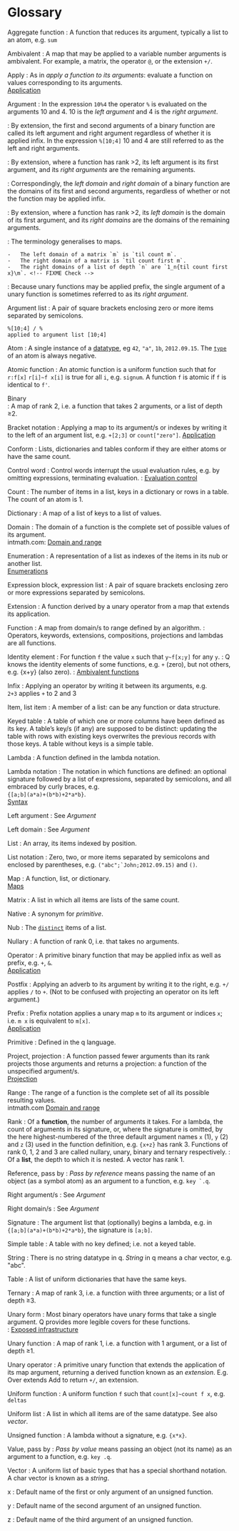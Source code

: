 # Glossary



Aggregate function
: A function that reduces its argument, typically a list to an atom, e.g. `sum`

Ambivalent 
: A map that may be applied to a variable number arguments is ambivalent. For example, a matrix, the operator `@`, or the extension `+/`. 

Apply
: As in _apply a function to its arguments_:  evaluate a function on values corresponding to its arguments.  
<i class="far fa-hand-point-right"></i> [Application](application.md)

Argument
: In the expression `10%4` the operator `%` is evaluated on the arguments 10 and 4. 10 is the _left argument_ and 4 is the _right argument_.

: By extension, the first and second arguments of a binary function are called its left argument and right argument regardless of whether it is applied infix.
In the expression `%[10;4]` 10 and 4 are still referred to as the left and right arguments. 

: By extension, where a function has rank >2, its left argument is its first argument, and its _right arguments_ are the remaining arguments.

: Correspondingly, the _left domain_ and _right domain_ of a binary function are the domains of its first and second arguments, regardless of whether or not the function may be applied infix. 

: By extension, where a function has rank >2, its _left domain_ is the domain of its first argument, and its _right domains_ are the domains of the remaining arguments.

: The terminology generalises to maps. 

    -   The left domain of a matrix `m` is `til count m`.
    -   The right domain of a matrix is `til count first m`.
    -   The right domains of a list of depth `n` are `1_n{til count first x}\m`. <!-- FIXME Check -->

: Because unary functions may be applied prefix, the single argument of a unary function is sometimes referred to as its _right argument_. 


Argument list
: A pair of square brackets enclosing zero or more items separated by semicolons. <pre><code class="language-q">%[10;4]  / % applied to argument list [10;4]</code></pre>

Atom
: A single instance of a [datatype](datatypes.md), eg `42`, `"a"`, `1b`, `2012.09.15`. The [`type`](../ref/type.md) of an atom is always negative. 

Atomic function 
: An atomic function is a uniform function such that for `r:f[x]`  `r[i]~f x[i]` is true for all `i`, e.g. `signum`. A function `f` is atomic if `f` is identical to `f'`. 

Binary  
: A map of rank 2, i.e. a function that takes 2 arguments, or a list of depth ≥2.

Bracket notation
: Applying a map to its argument/s or indexes by writing it to the left of an argument list, e.g. `+[2;3]` or `count["zero"]`.
<i class="far fa-hand-point-right"></i> [Application](application.md)

Conform
: Lists, dictionaries and tables conform if they are either atoms or have the same count.

Control word
: Control words interrupt the usual evaluation rules, e.g. by omitting expressions, terminating evaluation.
: <i class="far fa-hand-point-right"></i> [Evaluation control](control.md)

Count 
: The number of items in a list, keys in a dictionary or rows in a table. The count of an atom is 1.

Dictionary
: A map of a list of keys to a list of values.

Domain
: The domain of a function is the complete set of possible values of its argument.  
<i class="far fa-hand-point-right"></i> intmath.com: [Domain and range](http://www.intmath.com/functions-and-graphs/2a-domain-and-range.php)

Enumeration
: A representation of a list as indexes of the items in its nub or another list.  
<i class="far fa-hand-point-right"></i> [Enumerations](enumerations.md)

Expression block, expression list
: A pair of square brackets enclosing zero or more expressions separated by semicolons. 

Extension
: A function derived by a unary operator from a map that extends its application.

Function
: A map from domain/s to range defined by an algorithm.
: Operators, keywords, extensions, compositions, projections and lambdas are all functions. 

Identity element
: For function `f` the value `x` such that `y~f[x;y]` for any `y`. 
: Q knows the identity elements of some functions, e.g. `+` (zero), but not others, e.g. {x+y} (also zero). 
: <i class="far fa-hand-point-right"></i> [Ambivalent functions](ambivalence.md)

Infix
: Applying an operator by writing it between its arguments, e.g.  
`2+3`  applies `+` to 2 and 3

Item, list item
: A member of a list: can be any function or data structure.

Keyed table
: A table of which one or more columns have been defined as its key. A table’s key/s (if any) are supposed to be distinct: updating the table with rows with existing keys overwrites the previous records with those keys. A table without keys is a simple table. 

Lambda
: A function defined in the lambda notation. 

Lambda notation
: The notation in which functions are defined: an optional signature followed by a list of expressions, separated by semicolons, and all embraced by curly braces, e.g.  
`{[a;b](a*a)+(b*b)+2*a*b}`.  
<i class="far fa-hand-point-right"></i> [Syntax](syntax.md)

Left argument
: See _Argument_

Left domain
: See _Argument_

List
: An array, its items indexed by position.

List notation
: Zero, two, or more items separated by semicolons and enclosed by parentheses, e.g. ``("abc";`John;2012.09.15)`` and `()`. 

Map
: A function, list, or dictionary.  
<i class="far fa-hand-point-right"></i> [Maps](/tutorials/uq/maps)

Matrix
: A list in which all items are lists of the same count.

Native
: A synonym for _primitive_.

Nub
: The [`distinct`](../ref/distinct) items of a list.

Nullary
: A function of rank 0, i.e. that takes no arguments.

Operator
: A primitive binary function that may be applied infix as well as prefix, e.g. `+`, `&`.  
<i class="far fa-hand-point-right"></i> [Application](application.md)

Postfix
: Applying an adverb to its argument by writing it to the right, e.g. `+/` applies `/` to `+`. (Not to be confused with projecting an operator on its left argument.)

Prefix
: Prefix notation applies a unary map `m` to its argument or indices `x`; i.e. `m x` is equivalent to `m[x]`.  
<i class="far fa-hand-point-right"></i> [Application](application.md)

Primitive
: Defined in the q language.

Project, projection
: A function passed fewer arguments than its rank projects those arguments and returns a projection: a function of the unspecified argument/s.  
<i class="far fa-hand-point-right"></i> [Projection](syntax/#projection)

Range 
: The range of a function is the complete set of all its possible resulting values.  
<i class="far fa-hand-point-right"></i> intmath.com [Domain and range](http://www.intmath.com/functions-and-graphs/2a-domain-and-range.php)

Rank
: Of a **function**, the number of arguments it takes. For a lambda, the count of arguments in its signature, or, where the signature is omitted, by the here highest-numbered of the three default argument names `x` (1), `y` (2) and `z` (3) used in the function definition, e.g. `{x+z}` has rank 3. Functions of rank 0, 1, 2 and 3 are called nullary, unary, binary and ternary respectively.
: Of a **list**, the depth to which it is nested. A vector has rank 1.

Reference, pass by
: _Pass by reference_ means passing the name of an object (as a symbol atom) as an argument to a function, e.g. ``key `.q``.

Right argument/s
: See _Argument_

Right domain/s
: See _Argument_

Signature
: The argument list that (optionally) begins a lambda, e.g. in `{[a;b](a*a)+(b*b)+2*a*b}`, the signature is  `[a;b]`.

Simple table 
: A table with no key defined; i.e. not a keyed table.

String
: There is no string datatype in q. _String_ in q means a char vector, e.g. "abc". 

Table
: A list of uniform dictionaries that have the same keys.

Ternary
: A map of rank 3, i.e. a function wiith three arguments; or a list of depth ≥3.

Unary form
: Most binary operators have unary forms that take a single argument. Q provides more legible covers for these functions.  
: <i class="far fa-hand-point-right"></i> [Exposed infrastructure](exposed-infrastructure.md)

Unary function
: A map of rank 1, i.e. a function with 1 argument, or a list of depth ≥1.

Unary operator
: A primitive unary function that extends the application of its map argument, returning a derived function known as an _extension_. E.g. Over extends Add to return `+/`, an extension.

Uniform function 
: A uniform function `f` such that `count[x]~count f x`, e.g. `deltas`

Uniform list
: A list in which all items are of the same datatype. See also _vector_.

Unsigned function
: A lambda without a signature, e.g. `{x*x}`.  

Value, pass by
: _Pass by value_ means passing an object (not its name) as an argument to a function, e.g. `key .q`.

Vector
: A uniform list of basic types that has a special shorthand notation. A char vector is known as a _string_. 

x
: Default name of the first or only argument of an unsigned function.

y
: Default name of the second argument of an unsigned function.

z
: Default name of the third argument of an unsigned function.
